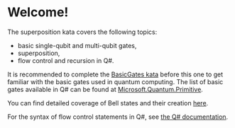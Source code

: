 ﻿# Welcome!

The superposition kata covers the following topics:
 - basic single-qubit and multi-qubit gates,
 - superposition,
 - flow control and recursion in Q#.

It is recommended to complete the [BasicGates kata](./../BasicGates/) before this one to get familiar with the basic gates used in quantum computing. The list of basic gates available in Q# can be found at [Microsoft.Quantum.Primitive](https://docs.microsoft.com/qsharp/api/prelude/microsoft.quantum.primitive).

You can find detailed coverage of Bell states and their creation [here](https://blogs.msdn.microsoft.com/uk_faculty_connection/2018/02/06/a-beginners-guide-to-quantum-computing-and-q/).

For the syntax of flow control statements in Q#, see [the Q# documentation](https://docs.microsoft.com/quantum/language/statements#control-flow).
